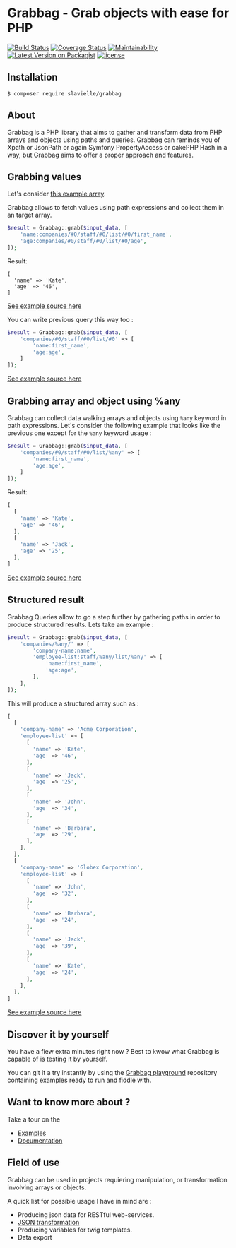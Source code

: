# Grabbag - Grab objects with ease for PHP
[![Build Status](https://travis-ci.org/slavielle/grabbag.svg?branch=master)](https://travis-ci.org/slavielle/grabbag)
[![Coverage Status](https://coveralls.io/repos/github/slavielle/grabbag/badge.svg?branch=dev)](https://coveralls.io/github/slavielle/grabbag?branch=dev)
[![Maintainability](https://api.codeclimate.com/v1/badges/35360fdf935fc9804e3c/maintainability)](https://codeclimate.com/github/slavielle/grabbag/maintainability)
[![Latest Version on Packagist](https://img.shields.io/packagist/v/slavielle/grabbag.svg?style=flat-square)](https://img.shields.io/packagist/v/slavielle/grabbag.svg)
[![license](https://img.shields.io/github/license/slavielle/grabbag.svg)](https://github.com/slavielle/grabbag/blob/master/LICENSE)

## Installation
```
$ composer require slavielle/grabbag
```

## About
Grabbag is a PHP library that aims to gather and transform data from PHP arrays and objects using paths and queries.
Grabbag can reminds you of Xpath or JsonPath or again Symfony PropertyAccess or cakePHP Hash in a way, but Grabbag aims to offer a proper approach and features.


## Grabbing values

Let's consider [this example array](https://github.com/slavielle/grabbag-playground/blob/master/examples/1-first-try/data.php).

Grabbag allows to fetch values using path expressions and collect them in an target array.
```php
$result = Grabbag::grab($input_data, [
    'name:companies/#0/staff/#0/list/#0/first_name',
    'age:companies/#0/staff/#0/list/#0/age',
]);
```
Result:
```
[
  'name' => 'Kate',
  'age' => '46',
]
```
[See example source here](https://github.com/slavielle/grabbag-playground/blob/master/examples/1-first-try/example-1.php)

You can write previous query this way too : 

```php
$result = Grabbag::grab($input_data, [
    'companies/#0/staff/#0/list/#0' => [
        'name:first_name',
        'age:age',
    ]
]);
```
[See example source here](https://github.com/slavielle/grabbag-playground/blob/master/examples/1-first-try/example-2.php)

## Grabbing array and object using %any

Grabbag can collect data walking arrays and objects using ```%any``` keyword in path expressions.
Let's consider the following example that looks like the previous one except for the ```%any``` keyword usage :
```php
$result = Grabbag::grab($input_data, [
    'companies/#0/staff/#0/list/%any' => [
        'name:first_name',
        'age:age',
    ]
]);
```
Result:
```php
[
  [
    'name' => 'Kate',
    'age' => '46',
  ],
  [
    'name' => 'Jack',
    'age' => '25',
  ],
]
```
[See example source here](https://github.com/slavielle/grabbag-playground/blob/master/examples/1-first-try/example-3.php)

## Structured result
Grabbag Queries allow to go a step further by gathering paths in order to produce structured results.
Lets take an example : 

```php 
$result = Grabbag::grab($input_data, [
    'companies/%any/' => [
        'company-name:name',
        'employee-list:staff/%any/list/%any' => [
            'name:first_name',
            'age:age',
        ],
    ],
]);
```
This will produce a structured array such as : 
```php
[ 
  [
    'company-name' => 'Acme Corporation',
    'employee-list' => [
      [
        'name' => 'Kate',
        'age' => '46',
      ],
      [
        'name' => 'Jack',
        'age' => '25',
      ],
      [
        'name' => 'John',
        'age' => '34',
      ],
      [
        'name' => 'Barbara',
        'age' => '29',
      ],
    ],
  ],
  [
    'company-name' => 'Globex Corporation',
    'employee-list' => [
      [
        'name' => 'John',
        'age' => '32',
      ],
      [
        'name' => 'Barbara',
        'age' => '24',
      ],
      [
        'name' => 'Jack',
        'age' => '39',
      ],
      [
        'name' => 'Kate',
        'age' => '24',
      ],
    ],
  ],
]
```
[See example source here](https://github.com/slavielle/grabbag-playground/blob/master/examples/1-first-try/example-4.php)

## Discover it by yourself

You have a fiew extra minutes right now ? Best to kwow what Grabbag is capable of is testing it by yourself.

You can git it a try instantly by using the [Grabbag playground](https://github.com/slavielle/grabbag-playground) repository containing examples ready to run and fiddle with.

## Want to know more about ?

Take a tour on the 
* [Examples](examples)
* [Documentation](doc)

## Field of use

Grabbag can be used in projects requiering manipulation, or transformation involving arrays or objects. 

A quick list for possible usage I have in mind are : 
* Producing json data for RESTful web-services.
* [JSON transformation](examples/3-json-friends-and-fruits)
* Producing variables for twig templates.
* Data export



